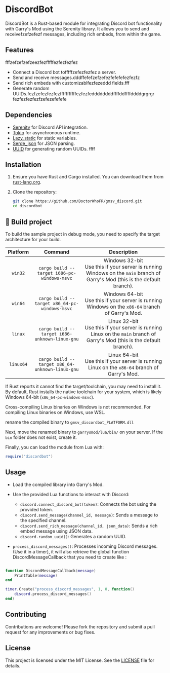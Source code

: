 # DiscordBot

DiscordBot is a Rust-based module for integrating Discord bot functionality with Garry's Mod using the Serenity library. It allows you to send and receivefzefzefezf messages, including rich embeds, from within the game.

## Features
fffzefzefzefzeezfezfffffezfezfezfez
- Connect a Discord bot tofffffzefezfezfez a server.
- Send and receive messages.dddffefefzefzefezfefefefezfezfz
- Send rich embeds with customizablfezfezeddd fields.fff
- Generate random UUIDs.fezfzefezfezfezfffffffffffezfezfeddddddddffffddffffddddgrgrgr
fezfezfezfezfzefezefefefe
## Dependencies

- [Serenity](https://github.com/serenity-rs/serenity) for Discord API integration.
- [Tokio](https://tokio.rs/) for asynchronous runtime.
- [Lazy_static](https://github.com/rust-lang-nursery/lazy-static.rs) for static variables.
- [Serde_json](https://github.com/serde-rs/json) for JSON parsing.
- [UUID](https://github.com/uuid-rs/uuid) for generating random UUIDs.
ffff
## Installation

1. Ensure you have Rust and Cargo installed. You can download them from [rust-lang.org](https://www.rust-lang.org/).

2. Clone the repository:

   ```bash
   git clone https://github.com/DoctorWhoFR/gmsv_discord.git
   cd discordbot
   ```

<h2>🔨 Build project</h2>

To build the sample project in debug mode, you need to specify the target architecture for your build.

| Platform  |                     Command                     |                                                          Description                                                           |
|:---------:|:-----------------------------------------------:|:------------------------------------------------------------------------------------------------------------------------------:|
|  `win32`  |   `cargo build --target i686-pc-windows-msvc`   | Windows 32-bit<br>Use this if your server is running Windows on the `main` branch of Garry's Mod (this is the default branch). |
|  `win64`  |  `cargo build --target x86_64-pc-windows-msvc`  |              Windows 64-bit<br>Use this if your server is running Windows on the `x86-64` branch of Garry's Mod.               |
|  `linux`  |  `cargo build --target i686-unknown-linux-gnu`  |   Linux 32-bit<br>Use this if your server is running Linux on the `main` branch of Garry's Mod (this is the default branch).   |
| `linux64` | `cargo build --target x86_64-unknown-linux-gnu` |                Linux 64-bit<br>Use this if your server is running Linux on the `x86-64` branch of Garry's Mod.                 |

If Rust reports it cannot find the target/toolchain, you may need to install it. By default, Rust installs the native
toolchain for your system, which is likely Windows 64-bit (`x86_64-pc-windows-msvc`).

Cross-compiling Linux binaries on Windows is not recommended. For compiling Linux binaries on Windows, use WSL.

rename the compiled binary to `gmsv_discordbot_PLATFORM.dll`

Next, move the renamed binary to `garrysmod/lua/bin/` on your server. If the `bin` folder does not exist, create it.

Finally, you can load the module from Lua with:
```lua
require("discordbot")
```

## Usage


- Load the compiled library into Garry's Mod.
- Use the provided Lua functions to interact with Discord:
  - `discord.connect_discord_bot(token)`: Connects the bot using the provided token.
  - `discord.send_message(channel_id, message)`: Sends a message to the specified channel.
  - `discord.send_rich_message(channel_id, json_data)`: Sends a rich embed message using JSON data.
  - `discord.random_uuid()`: Generates a random UUID.


- `process_discord_messages()`: Processes incoming Discord messages. (Use it in a timer), it will also retrieve the global function DiscordMessageCallback that you need to create like : 

```lua

function DiscordMessageCallback(message)
    PrintTable(message)
end

timer.Create("process_discord_messages", 1, 0, function()
    discord.process_discord_messages()
end)

```

## Contributing

Contributions are welcome! Please fork the repository and submit a pull request for any improvements or bug fixes.

## License

This project is licensed under the MIT License. See the [LICENSE](LICENSE) file for details.
